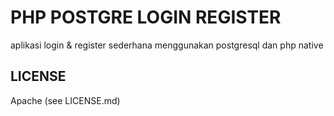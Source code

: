# PHP POSTGRE LOGIN REGISTER 

aplikasi login & register sederhana menggunakan postgresql dan php native

## LICENSE

Apache (see LICENSE.md)
